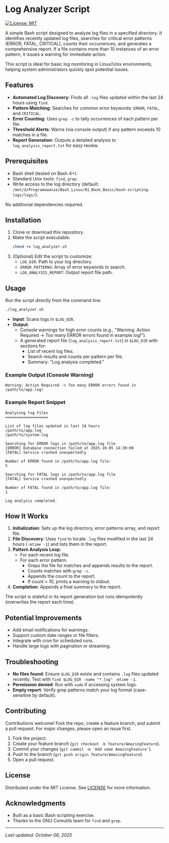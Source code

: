 # Log Analyzer Script

[![License: MIT](https://img.shields.io/badge/License-MIT-yellow.svg)](https://opensource.org/licenses/MIT)

A simple Bash script designed to analyze log files in a specified directory. It identifies recently updated log files, searches for critical error patterns (ERROR, FATAL, CRITICAL), counts their occurrences, and generates a comprehensive report. If a file contains more than 10 instances of an error pattern, it issues a warning for immediate action.

This script is ideal for basic log monitoring in Linux/Unix environments, helping system administrators quickly spot potential issues.

## Features

- **Automated Log Discovery**: Finds all `.log` files updated within the last 24 hours using `find`.
- **Pattern Matching**: Searches for common error keywords: `ERROR`, `FATAL`, and `CRITICAL`.
- **Error Counting**: Uses `grep -c` to tally occurrences of each pattern per file.
- **Threshold Alerts**: Warns (via console output) if any pattern exceeds 10 matches in a file.
- **Report Generation**: Outputs a detailed analysis to `log_analysis_report.txt` for easy review.

## Prerequisites

- Bash shell (tested on Bash 4+).
- Standard Unix tools: `find`, `grep`.
- Write access to the log directory (default: `/mnt/d/Programowanie/Bash_Linux/01_Bash_Basic/bash-scripting-logs/logs/`).

No additional dependencies required.

## Installation

1. Clone or download this repository.
2. Make the script executable:
   ```bash
   chmod +x log_analyzer.sh
   ```
3. (Optional) Edit the script to customize:
   - `LOG_DIR`: Path to your log directory.
   - `ERROR_PATTERNS`: Array of error keywords to search.
   - `LOG_ANALYSIS_REPORT`: Output report file path.

## Usage

Run the script directly from the command line:

```bash
./log_analyzer.sh
```

- **Input**: Scans logs in `$LOG_DIR`.
- **Output**:
  - Console warnings for high error counts (e.g., "Warning: Action Required -> Too many ERROR errors found in example.log!").
  - A generated report file (`log_analysis_report.txt`) in `$LOG_DIR` with sections for:
    - List of recent log files.
    - Search results and counts per pattern per file.
    - Summary: "Log analysis completed."

### Example Output (Console Warning)
```
Warning: Action Required -> Too many ERROR errors found in /path/to/app.log!
```

### Example Report Snippet
```
Analysing log Files
===================

List of log files updated in last 24 hours
/path/to/app.log
/path/to/system.log

Searching for ERROR logs in /path/to/app.log file
[ERROR] Database connection failed at 2025-10-05 14:30:00
[FATAL] Service crashed unexpectedly

Number of ERROR found in /path/to/app.log file:
5

Searching for FATAL logs in /path/to/app.log file
[FATAL] Service crashed unexpectedly

Number of FATAL found in /path/to/app.log file:
1

Log analysis completed.
```

## How It Works

1. **Initialization**: Sets up the log directory, error patterns array, and report file.
2. **File Discovery**: Uses `find` to locate `.log` files modified in the last 24 hours (`-mtime -1`) and lists them in the report.
3. **Pattern Analysis Loop**:
   - For each recent log file.
   - For each error pattern.
     - Greps the file for matches and appends results to the report.
     - Counts matches with `grep -c`.
     - Appends the count to the report.
     - If count > 10, prints a warning to stdout.
4. **Completion**: Appends a final summary to the report.

The script is stateful in its report generation but runs idempotently (overwrites the report each time).

## Potential Improvements

- Add email notifications for warnings.
- Support custom date ranges or file filters.
- Integrate with cron for scheduled runs.
- Handle large logs with pagination or streaming.

## Troubleshooting

- **No files found**: Ensure `$LOG_DIR` exists and contains `.log` files updated recently. Test with `find $LOG_DIR -name "*.log" -mtime -1`.
- **Permission denied**: Run with `sudo` if accessing system logs.
- **Empty report**: Verify grep patterns match your log format (case-sensitive by default).

## Contributing

Contributions welcome! Fork the repo, create a feature branch, and submit a pull request. For major changes, please open an issue first.

1. Fork the project.
2. Create your feature branch (`git checkout -b feature/AmazingFeature`).
3. Commit your changes (`git commit -m 'Add some AmazingFeature'`).
4. Push to the branch (`git push origin feature/AmazingFeature`).
5. Open a pull request.

## License

Distributed under the MIT License. See [LICENSE](LICENSE) for more information.

## Acknowledgments

- Built as a basic Bash scripting exercise.
- Thanks to the GNU Coreutils team for `find` and `grep`.

---

*Last updated: October 06, 2025*
